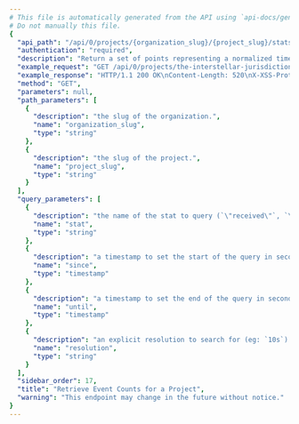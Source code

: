 ```yaml
---
# This file is automatically generated from the API using `api-docs/generate.py`
# Do not manually this file.
{
  "api_path": "/api/0/projects/{organization_slug}/{project_slug}/stats/", 
  "authentication": "required", 
  "description": "Return a set of points representing a normalized timestamp and the\nnumber of events seen in the period.\n\nQuery ranges are limited to Sentry's configured time-series\nresolutions.", 
  "example_request": "GET /api/0/projects/the-interstellar-jurisdiction/pump-station/stats/ HTTP/1.1\nHost: sentry.io\nAuthorization: Bearer {base64-encoded-key-here}", 
  "example_response": "HTTP/1.1 200 OK\nContent-Length: 520\nX-XSS-Protection: 1; mode=block\nContent-Language: en\nX-Content-Type-Options: nosniff\nVary: Accept-Language, Cookie\nAllow: GET, HEAD, OPTIONS\nX-Frame-Options: deny\nContent-Type: application/json\n\n[\n  [\n    1539885600.0, \n    887\n  ], \n  [\n    1539889200.0, \n    599\n  ], \n  [\n    1539892800.0, \n    1387\n  ], \n  [\n    1539896400.0, \n    1495\n  ], \n  [\n    1539900000.0, \n    1662\n  ], \n  [\n    1539903600.0, \n    1643\n  ], \n  [\n    1539907200.0, \n    1006\n  ], \n  [\n    1539910800.0, \n    1493\n  ], \n  [\n    1539914400.0, \n    1221\n  ], \n  [\n    1539918000.0, \n    1169\n  ], \n  [\n    1539921600.0, \n    427\n  ], \n  [\n    1539925200.0, \n    1289\n  ], \n  [\n    1539928800.0, \n    1972\n  ], \n  [\n    1539932400.0, \n    969\n  ], \n  [\n    1539936000.0, \n    873\n  ], \n  [\n    1539939600.0, \n    1417\n  ], \n  [\n    1539943200.0, \n    1808\n  ], \n  [\n    1539946800.0, \n    479\n  ], \n  [\n    1539950400.0, \n    697\n  ], \n  [\n    1539954000.0, \n    1631\n  ], \n  [\n    1539957600.0, \n    1020\n  ], \n  [\n    1539961200.0, \n    1147\n  ], \n  [\n    1539964800.0, \n    2172\n  ], \n  [\n    1539968400.0, \n    469\n  ]\n]", 
  "method": "GET", 
  "parameters": null, 
  "path_parameters": [
    {
      "description": "the slug of the organization.", 
      "name": "organization_slug", 
      "type": "string"
    }, 
    {
      "description": "the slug of the project.", 
      "name": "project_slug", 
      "type": "string"
    }
  ], 
  "query_parameters": [
    {
      "description": "the name of the stat to query (`\"received\"`, `\"rejected\"`, `\"blacklisted\"`, `generated`)", 
      "name": "stat", 
      "type": "string"
    }, 
    {
      "description": "a timestamp to set the start of the query in seconds since UNIX epoch.", 
      "name": "since", 
      "type": "timestamp"
    }, 
    {
      "description": "a timestamp to set the end of the query in seconds since UNIX epoch.", 
      "name": "until", 
      "type": "timestamp"
    }, 
    {
      "description": "an explicit resolution to search for (eg: `10s`).  This should not be used unless you are familiar with Sentry's internals as it's restricted to pre-defined values.", 
      "name": "resolution", 
      "type": "string"
    }
  ], 
  "sidebar_order": 17, 
  "title": "Retrieve Event Counts for a Project", 
  "warning": "This endpoint may change in the future without notice."
}
---
```

